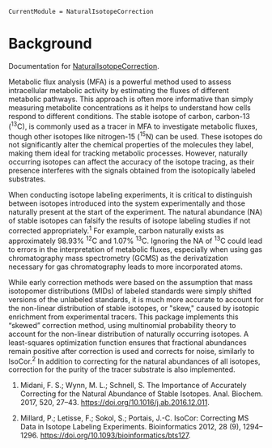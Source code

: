 ```@meta
CurrentModule = NaturalIsotopeCorrection
```

# Background

Documentation for [NaturalIsotopeCorrection](https://github.com/vm-vh/NaturalIsotopeCorrection.jl).


Metabolic flux analysis (MFA) is a powerful method used to assess intracellular metabolic activity by estimating 
the fluxes of different metabolic pathways. This approach is often more informative than simply measuring 
metabolite concentrations as it helps to understand how cells respond to different conditions. 
The stable isotope of carbon, carbon-13 (<sup>13</sup>C), is commonly used as a tracer in MFA to investigate metabolic 
fluxes, though other isotopes like nitrogen-15 (<sup>15</sup>N) can be used. These isotopes do not significantly alter 
the chemical properties of the molecules they label, making them ideal for tracking metabolic processes. 
However, naturally occurring isotopes can affect the accuracy of the isotope tracing, 
as their presence interferes with the signals obtained from the isotopically labeled substrates.

When conducting isotope labeling experiments, it is critical to distinguish between isotopes introduced into 
the system experimentally and those naturally present at the start of the experiment. The natural abundance (NA) 
of stable isotopes can falsify the results of isotope labeling studies if not corrected appropriately.<sup>1</sup>
For example, carbon naturally exists as  approximately 98.93% <sup>12</sup>C and 1.07% <sup>13</sup>C. 
Ignoring the NA of <sup>13</sup>C could lead to errors in the interpretation of metabolic fluxes, especially 
when using gas chromatography mass spectrometry (GCMS) as the derivatization necessary for gas chromatography 
leads to more incorporated atoms.

While early correction methods were based on the assumption that mass isotopomer distributions (MIDs) 
of labeled standards were simply shifted versions of the unlabeled standards, it is much more accurate 
to account for the non-linear distribution of stable isotopes, or "skew," caused by isotopic enrichment from 
experimental tracers. 
This package implements this “skewed” correction method, using multinomial probability theory to account 
for the non-linear distribution of naturally occurring isotopes. A least-squares optimization function ensures 
that fractional abundances remain positive after correction is used and corrects for noise, 
similarly to IsoCor.<sup>2</sup> In addition to correcting for the natural abundances of all isotopes, correction for 
the purity of the tracer substrate is also implemented.

1.	Midani, F. S.; Wynn, M. L.; Schnell, S. The Importance of Accurately Correcting for the Natural Abundance 
of Stable Isotopes. Anal. Biochem. 2017, 520, 27–43. https://doi.org/10.1016/j.ab.2016.12.011.

2.	Millard, P.; Letisse, F.; Sokol, S.; Portais, J.-C. IsoCor: Correcting MS Data in Isotope Labeling 
Experiments. Bioinformatics 2012, 28 (9), 1294–1296. https://doi.org/10.1093/bioinformatics/bts127.


